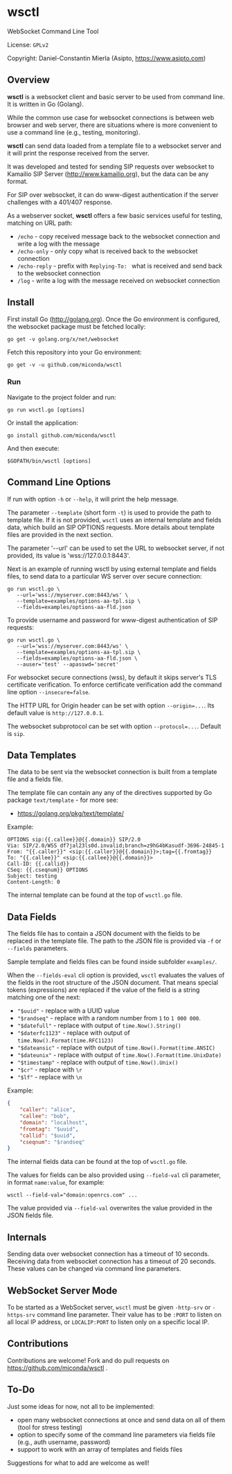 # wsctl
WebSocket Command Line Tool

License: `GPLv2`

Copyright: Daniel-Constantin Mierla (Asipto, https://www.asipto.com)

## Overview

**wsctl** is a websocket client and basic server to be used from command line. It is written in Go (Golang).

While the common use case for websocket connections is between web browser and web server, there are situations where is more convenient to use a command line (e.g., testing, monitoring).

**wsctl** can send data loaded from a template file to a websocket server and it will print the response received from the server.

It was developed and tested for sending SIP requests over websocket to Kamailio SIP Server (http://www.kamailio.org), but the data can be any format.

For SIP over websocket, it can do www-digest authentication if the server challenges with a 401/407 response.

As a webserver socket, **wsctl** offers a few basic services useful for testing, matching on URL path:

  * `/echo` - copy received message back to the websocket connection and write a log with the message
  * `/echo-only` - only copy what is received back to the websocket connection
  * `/echo-reply` - prefix with `Replying-To: `  what is received and send back to the websocket connection
  * `/log` - write a log with the message received on websocket connection

## Install

First install Go (http://golang.org). Once the Go environment is configured, the websocket package must be fetched locally:

```
go get -v golang.org/x/net/websocket
```

Fetch this repository into your Go environment:

```
go get -v -u github.com/miconda/wsctl
```

### Run

Navigate to the project folder and run:

```
go run wsctl.go [options]
```

Or install the application:

```
go install github.com/miconda/wsctl
```

And then execute:

```
$GOPATH/bin/wsctl [options]
```

## Command Line Options

If run with option `-h` or `--help`, it will print the help message.

The parameter `--template` (short form `-t`) is used to provide the path to template file.
If it is not provided, `wsctl` uses an internal template and fields data, which
build an SIP OPTIONS requests. More details about template files are provided in the next section.

The parameter '--url' can be used to set the URL to websocket server, if not provided, its value is 'wss://127.0.0.1:8443'.

Next is an example of running wsctl by using external template and fields files, to send data to a particular WS server over secure connection:

```
go run wsctl.go \
   --url='wss://myserver.com:8443/ws' \
   --template=examples/options-aa-tpl.sip \
   --fields=examples/options-aa-fld.json
```

To provide username and password for www-digest authentication of SIP requests:

```
go run wsctl.go \
   --url='wss://myserver.com:8443/ws' \
   --template=examples/options-aa-tpl.sip \
   --fields=examples/options-aa-fld.json \
   --auser='test' --apasswd='secret'
```

For websocket secure connections (wss), by default it skips server's TLS certificate verification. To enforce certificate verification add the command line option `--insecure=false`.

The HTTP URL for Origin header can be set with option `--origin=...`. Its default value is `http://127.0.0.1`.

The websocket subprotocol can be set with option `--protocol=...`. Default is `sip`.

## Data Templates

The data to be sent via the websocket connection is built from a template file and a fields file.

The template file can contain any any of the directives supported by Go package `text/template` - for more see:

  * https://golang.org/pkg/text/template/

Example:

```
OPTIONS sip:{{.callee}}@{{.domain}} SIP/2.0
Via: SIP/2.0/WSS df7jal23ls0d.invalid;branch=z9hG4bKasudf-3696-24845-1
From: "{{.caller}}" <sip:{{.caller}}@{{.domain}}>;tag={{.fromtag}}
To: "{{.callee}}" <sip:{{.callee}}@{{.domain}}>
Call-ID: {{.callid}}
CSeq: {{.cseqnum}} OPTIONS
Subject: testing
Content-Length: 0

```

The internal template can be found at the top of `wsctl.go` file.

## Data Fields

The fields file has to contain a JSON document with the fields to be replaced
in the template file. The path to the JSON file is provided via `-f` or `--fields`
parameters.

Sample template and fields files can be found inside subfolder `examples/`.

When the `--fields-eval` cli option is provided, `wsctl` evaluates the values of the
fields in the root structure of the JSON document. That means special tokens (expressions)
are replaced if the value of the field is a string matching one of the next:

  * `"$uuid"` - replace with a UUID value
  * `"$randseq"` - replace with a random number from `1` to `1 000 000`.
  * `"$datefull"` - replace with output of `time.Now().String()`
  * `"$daterfc1123"` - replace with output of `time.Now().Format(time.RFC1123)`
  * `"$dateansic"` - replace with output of `time.Now().Format(time.ANSIC)`
  * `"$dateunix"` - replace with output of `time.Now().Format(time.UnixDate)`
  * `"$timestamp"` - replace with output of `time.Now().Unix()`
  * `"$cr"` - replace with `\r`
  * `"$lf"` - replace with `\n`

Example:

```json
{
	"caller": "alice",
	"callee": "bob",
	"domain": "localhost",
	"fromtag": "$uuid",
	"callid": "$uuid",
	"cseqnum": "$randseq"
}
```

The internal fields data can be found at the top of `wsctl.go` file.

The values for fields can be also provided using `--field-val` cli parameter, in
format `name:value`, for example:

```
wsctl --field-val="domain:openrcs.com" ...
```

The value provided via `--field-val` overwrites the value provided in the
JSON fields file.

## Internals

Sending data over websocket connection has a timeout of 10 seconds. Receiving data from websocket connection has a timeout of 20 seconds. These values can be changed via command line parameters.

## WebSocket Server Mode

To be started as a WebSocket server, `wsctl` must be given `-http-srv` or `-https-srv` command
line parameter. Their value has to be `:PORT` to listen on all local IP address,
or `LOCALIP:PORT` to listen only on a specific local IP.

## Contributions

Contributions are welcome! Fork and do pull requests on https://github.com/miconda/wsctl .

## To-Do

Just some ideas for now, not all to be implemented:

  * open many websocket connections at once and send data on all of them (tool for stress testing)
  * option to specify some of the command line parameters via fields file (e.g., auth username, password)
  * support to work with an array of templates and fields files

Suggestions for what to add are welcome as well!
